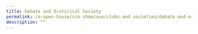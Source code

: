 ```yaml
---
title: Debate and Oratorical Society
permalink: /e-open-house/cca-showcase/clubs-and-societies/debate-and-oratorical-society/
description: ""
---
```

